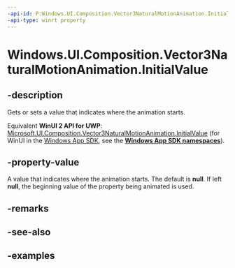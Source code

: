 ```yaml
---
-api-id: P:Windows.UI.Composition.Vector3NaturalMotionAnimation.InitialValue
-api-type: winrt property
---
```


<!-- Property syntax.
public IReference<Vector3> InitialValue { get;  set; }
-->

# Windows.UI.Composition.Vector3NaturalMotionAnimation.InitialValue

## -description

Gets or sets a value that indicates where the animation starts.

Equivalent **WinUI 2 API for UWP**: [Microsoft.UI.Composition.Vector3NaturalMotionAnimation.InitialValue](/windows/winui/api/microsoft.ui.composition.vector3naturalmotionanimation.initialvalue) (for WinUI in the [Windows App SDK](/windows/apps/windows-app-sdk/), see the **[Windows App SDK namespaces](/windows/windows-app-sdk/api/winrt/)**).

## -property-value

A value that indicates where the animation starts. The default is **null**. If left **null**, the beginning value of the property being animated is used.

## -remarks

## -see-also

## -examples

